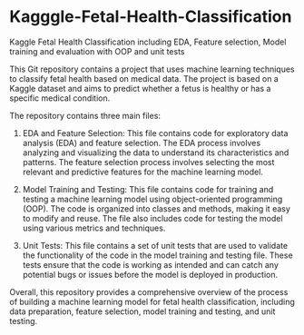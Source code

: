 # Kagggle-Fetal-Health-Classification
Kaggle Fetal Health Classification including EDA, Feature selection, Model training and evaluation with OOP and unit tests

This Git repository contains a project that uses machine learning techniques to classify fetal health based on medical data. The project is based on a Kaggle dataset and aims to predict whether a fetus is healthy or has a specific medical condition.

The repository contains three main files:

1. EDA and Feature Selection: This file contains code for exploratory data analysis (EDA) and feature selection. The EDA process involves analyzing and visualizing the data to understand its characteristics and patterns. The feature selection process involves selecting the most relevant and predictive features for the machine learning model.

2. Model Training and Testing: This file contains code for training and testing a machine learning model using object-oriented programming (OOP). The code is organized into classes and methods, making it easy to modify and reuse. The file also includes code for testing the model using various metrics and techniques.

3. Unit Tests: This file contains a set of unit tests that are used to validate the functionality of the code in the model training and testing file. These tests ensure that the code is working as intended and can catch any potential bugs or issues before the model is deployed in production.

Overall, this repository provides a comprehensive overview of the process of building a machine learning model for fetal health classification, including data preparation, feature selection, model training and testing, and unit testing.
